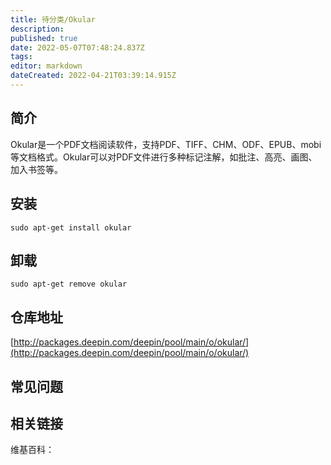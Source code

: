 ```yaml
---
title: 待分类/Okular
description: 
published: true
date: 2022-05-07T07:48:24.837Z
tags: 
editor: markdown
dateCreated: 2022-04-21T03:39:14.915Z
---
```


## 简介

Okular是一个PDF文档阅读软件，支持PDF、TIFF、CHM、ODF、EPUB、mobi等文档格式。Okular可以对PDF文件进行多种标记注解，如批注、高亮、画图、 加入书签等。

## 安装

`sudo apt-get install okular`

## 卸载

`sudo apt-get remove okular`

## 仓库地址

[http://packages.deepin.com/deepin/pool/main/o/okular/](http://packages.deepin.com/deepin/pool/main/o/okular/)


## 常见问题


## 相关链接

维基百科：